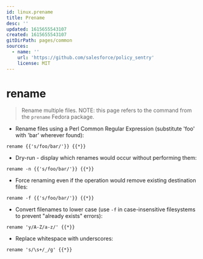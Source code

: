 ```yaml
---
id: linux.prename
title: Prename
desc: ''
updated: 1615655543107
created: 1615655543107
gitDirPath: pages/common
sources:
  - name: ''
    url: 'https://github.com/salesforce/policy_sentry'
    license: MIT
---
```

# rename

> Rename multiple files.
> NOTE: this page refers to the command from the `prename` Fedora package.

- Rename files using a Perl Common Regular Expression (substitute 'foo' with 'bar' wherever found):

`rename {{'s/foo/bar/'}} {{*}}`

- Dry-run - display which renames would occur without performing them:

`rename -n {{'s/foo/bar/'}} {{*}}`

- Force renaming even if the operation would remove existing destination files:

`rename -f {{'s/foo/bar/'}} {{*}}`

- Convert filenames to lower case (use `-f` in case-insensitive filesystems to prevent "already exists" errors):

`rename 'y/A-Z/a-z/' {{*}}`

- Replace whitespace with underscores:

`rename 's/\s+/_/g' {{*}}`

